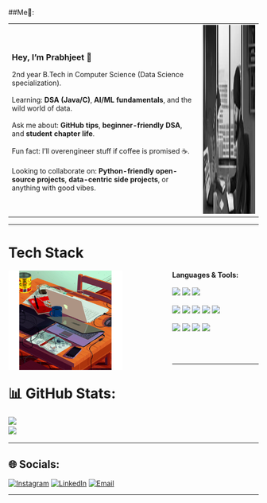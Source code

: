 
##Me💫:
<table>
<tr>
<td>

### Hey, I’m Prabhjeet 👋  
 2nd year B.Tech in Computer Science (Data Science specialization).<br><br>
 Learning: **DSA (Java/C)**, **AI/ML fundamentals**, and the wild world of data.<br><br>
 Ask me about: **GitHub tips**, **beginner-friendly DSA**, and **student chapter life**.<br><br>
 Fun fact: I’ll overengineer stuff if coffee is promised ☕.<br><br>
 Looking to collaborate on: **Python-friendly open-source projects**, **data-centric side projects**, or anything with good vibes.

</td>
<td>
  <img src="Images/Profile.jpg" alt="Profile Picture" width="280" height="380" />
</td>
</tr>
</table>

---
# Tech Stack

<img src="Images/phone-on.gif" alt="Workspace Vibes" width="230" height="200" align="left" style="margin-right:100px;"/>


**Languages & Tools:**  <br></br>
<img src="https://img.shields.io/badge/c-%2300599C.svg?style=for-the-badge&logo=c&logoColor=white"/>
<img src="https://img.shields.io/badge/c++-%2300599C.svg?style=for-the-badge&logo=c%2B%2B&logoColor=white"/>
<img src="https://img.shields.io/badge/java-%23ED8B00.svg?style=for-the-badge&logo=openjdk&logoColor=white"/>
<br></br>
<img src="https://img.shields.io/badge/git-%23F05033.svg?style=for-the-badge&logo=git&logoColor=white"/>
<img src="https://img.shields.io/badge/github-%23121011.svg?style=for-the-badge&logo=github&logoColor=white"/>
<img src="https://img.shields.io/badge/node.js-6DA55F?style=for-the-badge&logo=node.js&logoColor=white"/>
<img src="https://img.shields.io/badge/NPM-%23CB3837.svg?style=for-the-badge&logo=npm&logoColor=white"/>
<img src="https://img.shields.io/badge/netlify-%23000000.svg?style=for-the-badge&logo=netlify&logoColor=#00C7B7"/>
<br></br>
<img src="https://img.shields.io/badge/mysql-4479A1.svg?style=for-the-badge&logo=mysql&logoColor=white"/>
<img src="https://img.shields.io/badge/numpy-%23013243.svg?style=for-the-badge&logo=numpy&logoColor=white"/>
<img src="https://img.shields.io/badge/anaconda-%2344A833.svg?style=for-the-badge&logo=anaconda&logoColor=white"/>
<img src="https://img.shields.io/badge/markdown-%23000000.svg?style=for-the-badge&logo=markdown&logoColor=white"/>

<br></br>

---

# 📊 GitHub Stats:
![](https://nirzak-streak-stats.vercel.app/?user=Prabhjeet8963&theme=dark&hide_border=false)<br/>
![](https://github-readme-stats.vercel.app/api/top-langs/?username=Prabhjeet8963&theme=dark&hide_border=false&include_all_commits=true&count_private=false&layout=compact)

---
## 🌐 Socials:
[![Instagram](https://img.shields.io/badge/Instagram-%23E4405F.svg?style=for-the-badge&logo=Instagram&logoColor=white)](https://instagram.com/prabhjeet_kalra) 
[![LinkedIn](https://img.shields.io/badge/LinkedIn-%230077B5.svg?style=for-the-badge&logo=linkedin&logoColor=white)](https://www.linkedin.com/in/singh-prabhjeet) 
[![Email](https://img.shields.io/badge/Email-D14836?style=for-the-badge&logo=gmail&logoColor=white)](mailto:prabhjeet.13286@stu.upes.ac.in)

---

